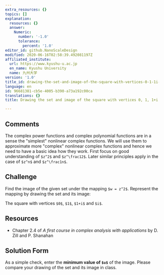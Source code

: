 ```yaml
---
extra_resources: {}
topics: []
explanation:
  resources: {}
  answer:
    Numeric:
      number: '-1.0'
      tolerance:
        percent: '1.0'
editor_id: github.NanoScaleDesign
modified: 2020-06-16T02:58:39.492081197Z
affiliated_institute:
  url: https://www.kyushu-u.ac.jp
  en_name: Kyushu University
  name: 九州大学
version: '1.0'
title_id: drawing-the-set-and-image-of-the-square-with-vertices-0-1-1i-and-i
language: en
id: 96681381-cb5e-4005-b390-a73a192c00ca
translations: {}
title: Drawing the set and image of the square with vertices 0, 1, 1+i and i

---
```


## Comments

The complex power functions and complex polynomial functions are in a sense the "simplest" nonlinear complex functions. We will use them to approximate more "complex" nonlinear complex functions and hence we need to have a basic idea how they work. First focus on good understanding of `$z^2$` and `$z^\frac12$`. Later similar principles apply in the case of `$z^n$` and `$z^\frac1n$`.

## Challenge

Find the image of the given set under the mapping `$w = z^2$`. Represent the mapping by drawing the set and its image:
    
The square  with vertices `$0$`, `$1$`, `$1+i$` and `$i$`.


## Resources
    
- Chapter 2.4 of *A first course in complex analysis with applications* by D. Zill and P. Shanahan


## Solution Form
As a simple check, enter the **minimum value of `$u$`** of the image.
Please compare your drawing of the set and its image in class.

